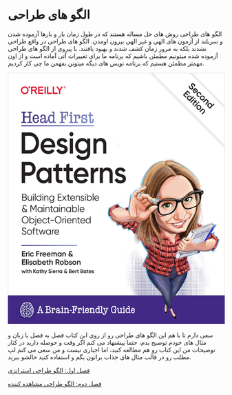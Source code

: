# الگو های طراحی

الگو های طراحی روش های حل مساله هستند که در طول زمان بار و بارها آزموده شدن و سربلند از آزمون های الهی و غیر الهی بیرون اومدن. الگو های طراحی در واقع طراحی نشدند بلکه به مرور زمان کشف شدند و بهبود یافتند. با پیروی از الگو های طراحی آزموده شده میتونیم مطمئن باشیم که برنامه ما برای تغییرات آتی آماده است و از اون مهمتر مطمئن هستیم که برنامه نویس های دیگه میتونن بفهمن ما چی کار کردیم.


![Archer](/images/head-first.jpg)

سعی دارم تا با هم این الگو های طراحی رو از روی این کتاب فصل به فصل با زبان و مثال های خودم توصیح بدم، حتما پیشنهاد می کنم اگر وقت و حوصله دارید در کنار توضیحات من این کتاب رو هم مطالعه کنید، اما اجباری نیست و من سعی می کنم لپ مطلب رو در قالب مثال های جذاب براتون بگم و استفاده کنید حالشو ببرید.



[فصل اول: الگو طراحی استراتژی](https://github.com/sadeghesfahani/head-first-design-pattern/tree/main/strategy)

[فصل دوم: الگو طراحی مشاهده کننده](https://github.com/sadeghesfahani/head-first-design-pattern/tree/main/observer)